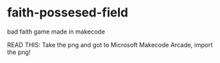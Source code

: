 # faith-possesed-field
bad faith game made in makecode

READ THIS:
Take the png and got to Microsoft Makecode Arcade, import the png!
